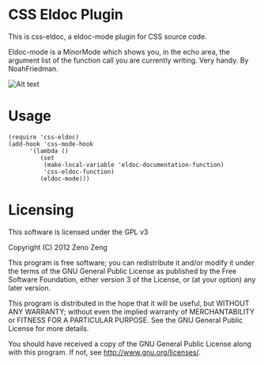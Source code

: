 CSS Eldoc Plugin
====================

This is css-eldoc, a eldoc-mode plugin for CSS source code.

Eldoc-mode is a MinorMode which shows you, in the echo area, the argument list of the function call you are currently writing. Very handy. By NoahFriedman. 

![Alt text](https://raw.github.com/zenozeng/css-eldoc/master/screenshot.png)

Usage
======

```emacs-lisp
(require 'css-eldoc)
(add-hook 'css-mode-hook
	  '(lambda ()
	     (set
  	      (make-local-variable 'eldoc-documentation-function)
  	      'css-eldoc-function)
 	     (eldoc-mode)))
```
   
Licensing
=========

This software is licensed under the GPL v3

Copyright (C) 2012  Zeno Zeng

This program is free software; you can redistribute it and/or modify
it under the terms of the GNU General Public License as published by
the Free Software Foundation, either version 3 of the License, or
(at your option) any later version.

This program is distributed in the hope that it will be useful,
but WITHOUT ANY WARRANTY; without even the implied warranty of
MERCHANTABILITY or FITNESS FOR A PARTICULAR PURPOSE.  See the
GNU General Public License for more details.

You should have received a copy of the GNU General Public License
along with this program.  If not, see <http://www.gnu.org/licenses/>.
   

